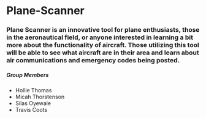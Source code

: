 # Plane-Scanner

### Plane Scanner is an innovative tool for plane enthusiasts, those in the aeronautical field, or anyone interested in learning a bit more about the functionality of aircraft.  Those utilizing this tool will be able to see what aircraft are in their area and learn about air communications and emergency codes being posted.


##### Group Members
- Hollie Thomas
- Micah Thorstenson
- Silas Oyewale
- Travis Coots
